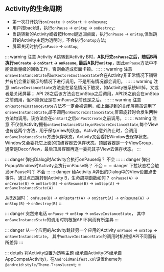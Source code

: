 ## Activity的生命周期
<Common-Thumb :prefix="'/img/conclusion/android'" :urls="'lifecycle-of-activity.jpg'" :width="600"/>

+ 第一次打开执行`onCreate` -> `onStart` -> `onResume`;
+ 用户按back键，执行`onPause` -> `onStop` -> `onDestroy`;
+ 当跳转新的Activity或者按Home键返回桌面，执行`onPause` -> `onStop`,但当跳转的Activity主题为透明时，不会执行`onStop`方法;
+ 屏幕关闭时执行`onPause` -> `onStop`;

::: warning 注意
Activity A跳转到Activity B时，<strong>A执行完`onPause`之后，随后B再执行`onCreate` -> `onStart` -> `onResume`, 最后A执行`onStop`</strong>，因此`onPause`方法中不能做重量级的回收工作，否则会造成页面卡顿。
:::
::: warning 注意
`onSaveInstanceState`和`onRestoreInstanceState`会在Activity非正常情况下销毁并有机会重新展示的情况下进行调用，不是所有情况都会调用。
:::
::: warning 注意
`onSaveInstanceState`方法会在紧急情况下触发，如Activity被系统kill掉，又或者是关闭屏幕；
API 28之后该方法会在onStop之后调用，API28之前会在onStop之前调用，但不能保证是在onPause之前还是之后。
:::
::: warning 注意
`onRestoreInstanceState`方法不一定会被调用，如上面提到的关闭屏幕虽调用了`onSaveInstanceState`,却不调用`onRestoreInstanceState`;屏幕旋转时会发生两种方法均调用。该方法会在`onStart`之后`onPostCreate`之前调用。
:::
::: warning 注意
不仅仅Activity拥有`onSaveInstanceState`,`onRestoreInstanceState`,每个View也有这两个方法，用于保存View的状态。Activity意外终止时，会调用`onSaveInstanceState`方法保存状态，Activity又会委托Window去保存状态，Window又会委托它上面的顶级容器去保存状态。顶层容器是一个ViewGroup，通常是DecorView，最后顶层容器再逐一委托其子View去保存状态。
:::

::: danger 弹出Dialog时Activity会执行onPause吗？
不会
:::
::: danger 弹出PopupWindow时Activity会执行onPause吗？
不会
:::
::: danger 下拉状态栏会触发onPause吗？
不会
:::
::: danger 给Activity A弹出的Dialog中的View设置点击事件，通过点击跳转到Activity B，生命周期函数如何？
`onPause(A)` -> `onCreate(B)` -> `onStart(B)` -> `onResume(B)` -> `onStop(A)` -> `onSaveInstanceState(A)`

从B返回时：
`onPause(B)` -> `onRestart(A)` -> `onStart(A)` -> `onResume(A)` -> `onStop(B)` -> `onDestroy(B)`
:::

::: danger 突然来电话
`onPause` -> `onStop` -> `onSaveInstanceState`， 其中`onSaveInstanceState`的调用时机根据API不同而有所差异
:::

::: danger 从一个应用的Activity跳转另一个应用的Activity
`onPause` -> `onStop` -> `onSaveInstanceState`， 其中`onSaveInstanceState`的调用时机根据API不同而有所差异
:::

::: details 将Activity设置为透明主题
继承自Activity(不继承自AppCompatActivity)，在`AndroidManifest.xml`设置theme为`@android:style/Theme.Translucent`;
:::
